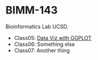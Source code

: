 # BIMM-143
Bioinformatics Lab UCSD.

- Class05: [Data Viz with GGPLOT](https://github.com/lryang15/BIMM-143/blob/main/class05/class05.pdf)
- Class06: Something else
- Class07: Another thing

